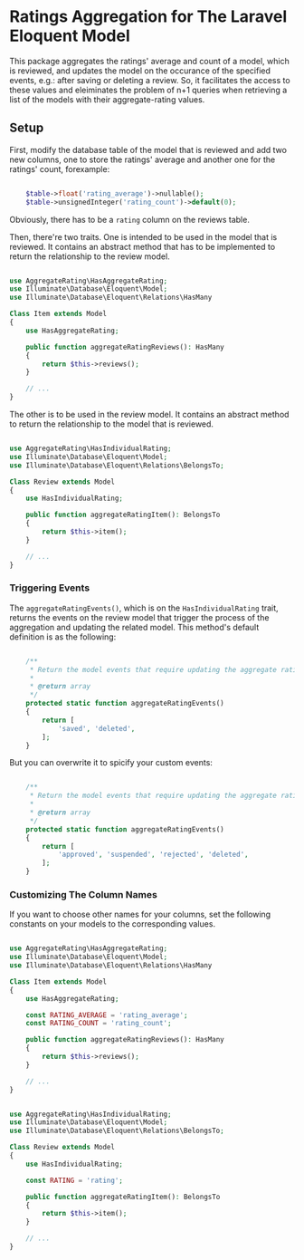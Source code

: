 # Ratings Aggregation for The Laravel Eloquent Model

This package aggregates the ratings' average and count of a model, which is 
reviewed, and updates the model on the occurance of the specified events, e.g.:
after saving or deleting a review. So, it facilitates the access to these values
and eleiminates the problem of n+1 queries when retrieving a list of the models
with their aggregate-rating values.

## Setup

First, modify the database table of the model that is reviewed and add two
new columns, one to store the ratings' average and another one for the ratings'
count, forexample:

```php

	$table->float('rating_average')->nullable();
	$table->unsignedInteger('rating_count')->default(0);

```

Obviously, there has to be a `rating` column on the reviews table.

Then, there're two traits. One is intended to be used in the model that is 
reviewed. It contains an abstract method that has to be implemented to return
the relationship to the review model.

```php

use AggregateRating\HasAggregateRating;
use Illuminate\Database\Eloquent\Model;
use Illuminate\Database\Eloquent\Relations\HasMany

Class Item extends Model
{
	use HasAggregateRating;

	public function aggregateRatingReviews(): HasMany
	{
		return $this->reviews();
	}

	// ...
}

```

The other is to be used in the review model. It contains an abstract method to
return the relationship to the model that is reviewed.

```php

use AggregateRating\HasIndividualRating;
use Illuminate\Database\Eloquent\Model;
use Illuminate\Database\Eloquent\Relations\BelongsTo;

Class Review extends Model
{
	use HasIndividualRating;

	public function aggregateRatingItem(): BelongsTo
	{
		return $this->item();
	}

	// ...
}

```

### Triggering Events

The `aggregateRatingEvents()`, which is on the `HasIndividualRating` trait,
returns the events on the review model that trigger the process of the aggregation
and updating the related model. This method's default definition is as the
following:

```php

	/**
     * Return the model events that require updating the aggregate rating.
     *
     * @return array
     */
	protected static function aggregateRatingEvents()
	{ 
		return [
			'saved', 'deleted',
		];
	}

```

But you can overwrite it to spicify your custom events:

```php

	/**
     * Return the model events that require updating the aggregate rating.
     *
     * @return array
     */
	protected static function aggregateRatingEvents()
	{ 
		return [
			'approved', 'suspended', 'rejected', 'deleted',
		];
	}

```

### Customizing The Column Names

If you want to choose other names for your columns, set the following 
constants on your models to the corresponding values.

```php

use AggregateRating\HasAggregateRating;
use Illuminate\Database\Eloquent\Model;
use Illuminate\Database\Eloquent\Relations\HasMany

Class Item extends Model
{
	use HasAggregateRating;

	const RATING_AVERAGE = 'rating_average';
	const RATING_COUNT = 'rating_count';

	public function aggregateRatingReviews(): HasMany
	{
		return $this->reviews();
	}

	// ...
}

```

```php

use AggregateRating\HasIndividualRating;
use Illuminate\Database\Eloquent\Model;
use Illuminate\Database\Eloquent\Relations\BelongsTo;

Class Review extends Model
{
	use HasIndividualRating;

	const RATING = 'rating';

	public function aggregateRatingItem(): BelongsTo
	{
		return $this->item();
	}

	// ...
}

```
